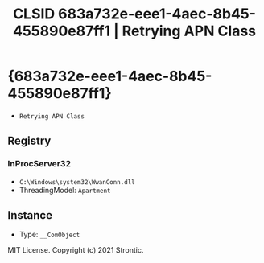 ﻿---
title: "CLSID 683a732e-eee1-4aec-8b45-455890e87ff1 | Retrying APN Class"
excerpt: What is COM-Object CLSID 683a732e-eee1-4aec-8b45-455890e87ff1?
---

# {683a732e-eee1-4aec-8b45-455890e87ff1}

* `Retrying APN Class`

## Registry


### InProcServer32

* `C:\Windows\system32\WwanConn.dll`
* ThreadingModel: `Apartment`

## Instance

* Type: `__ComObject`

MIT License. Copyright (c) 2021 Strontic.


